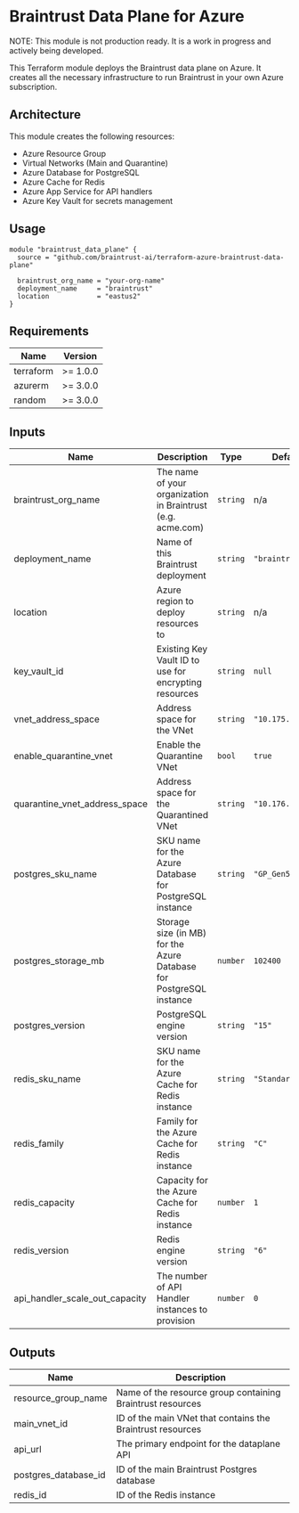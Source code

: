 # Braintrust Data Plane for Azure

NOTE: This module is not production ready. It is a work in progress and actively being developed.

This Terraform module deploys the Braintrust data plane on Azure. It creates all the necessary infrastructure to run Braintrust in your own Azure subscription.

## Architecture

This module creates the following resources:
- Azure Resource Group
- Virtual Networks (Main and Quarantine)
- Azure Database for PostgreSQL
- Azure Cache for Redis
- Azure App Service for API handlers
- Azure Key Vault for secrets management

## Usage

```hcl
module "braintrust_data_plane" {
  source = "github.com/braintrust-ai/terraform-azure-braintrust-data-plane"

  braintrust_org_name = "your-org-name"
  deployment_name     = "braintrust"
  location            = "eastus2"
}
```

## Requirements

| Name | Version |
|------|---------|
| terraform | >= 1.0.0 |
| azurerm | >= 3.0.0 |
| random | >= 3.0.0 |

## Inputs

| Name | Description | Type | Default | Required |
|------|-------------|------|---------|:--------:|
| braintrust_org_name | The name of your organization in Braintrust (e.g. acme.com) | `string` | n/a | yes |
| deployment_name | Name of this Braintrust deployment | `string` | `"braintrust"` | no |
| location | Azure region to deploy resources to | `string` | n/a | yes |
| key_vault_id | Existing Key Vault ID to use for encrypting resources | `string` | `null` | no |
| vnet_address_space | Address space for the VNet | `string` | `"10.175.0.0/16"` | no |
| enable_quarantine_vnet | Enable the Quarantine VNet | `bool` | `true` | no |
| quarantine_vnet_address_space | Address space for the Quarantined VNet | `string` | `"10.176.0.0/16"` | no |
| postgres_sku_name | SKU name for the Azure Database for PostgreSQL instance | `string` | `"GP_Gen5_4"` | no |
| postgres_storage_mb | Storage size (in MB) for the Azure Database for PostgreSQL instance | `number` | `102400` | no |
| postgres_version | PostgreSQL engine version | `string` | `"15"` | no |
| redis_sku_name | SKU name for the Azure Cache for Redis instance | `string` | `"Standard"` | no |
| redis_family | Family for the Azure Cache for Redis instance | `string` | `"C"` | no |
| redis_capacity | Capacity for the Azure Cache for Redis instance | `number` | `1` | no |
| redis_version | Redis engine version | `string` | `"6"` | no |
| api_handler_scale_out_capacity | The number of API Handler instances to provision | `number` | `0` | no |


## Outputs

| Name | Description |
|------|-------------|
| resource_group_name | Name of the resource group containing Braintrust resources |
| main_vnet_id | ID of the main VNet that contains the Braintrust resources |
| api_url | The primary endpoint for the dataplane API |
| postgres_database_id | ID of the main Braintrust Postgres database |
| redis_id | ID of the Redis instance |
